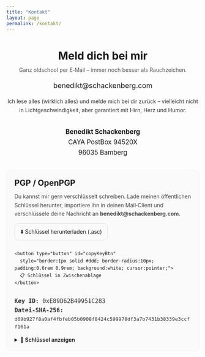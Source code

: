 ```yaml
---
title: "Kontakt"
layout: page
permalink: /kontakt/
---
```


<div class="contact" style="max-width: 720px; margin: 0 auto; text-align:center; line-height:1.6;">
  <h1 style="margin-bottom:0.25rem;">Meld dich bei mir</h1>
  <p style="margin-top:0; color:#555;">Ganz oldschool per E‑Mail – immer noch besser als Rauchzeichen.</p>

  <p style="font-size:1.15rem; margin: 0.5rem 0 1rem;">
    <a href="mailto:benedikt@schackenberg.com" style="text-decoration:none;">benedikt@schackenberg.com</a>
  </p>

  <p style="margin:1rem 0 2rem; color:#333;">
    Ich lese alles (wirklich alles) und melde mich bei dir zurück – vielleicht nicht in Lichtgeschwindigkeit,
    aber garantiert mit Hirn, Herz und Humor.
  </p>

  <div style="font-size: 1.05rem; line-height: 1.6; margin: 1.5rem 0 2rem;">
    <strong>Benedikt Schackenberg</strong><br>
    CAYA PostBox 94520X<br>
    96035 Bamberg
  </div>

  <!-- PGP / OpenPGP -->
<section aria-labelledby="pgp-title" style="text-align:left; border:1px solid #eee; border-radius:12px; padding:1rem 1.25rem; background:#fafafa;">
  <h2 id="pgp-title" style="margin-top:0; margin-bottom:0.5rem;">PGP / OpenPGP</h2>
  <p style="margin-top:0.25rem; color:#444;">
    Du kannst mir gern verschlüsselt schreiben. Lade meinen öffentlichen Schlüssel herunter, importiere ihn in deinen Mail‑Client
    und verschlüssele deine Nachricht an <strong>benedikt@schackenberg.com</strong>.
  </p>

  <div style="display:flex; gap:0.75rem; flex-wrap:wrap; align-items:center; margin:0.75rem 0 0.5rem;">
    <a class="btn" href="/assets/keys/benedikt-schackenberg.asc" download
       style="display:inline-block; border:1px solid #ddd; border-radius:10px; padding:0.6rem 0.9rem; text-decoration:none;">
      ⬇️ Schlüssel herunterladen (.asc)
    </a>

    <button type="button" id="copyKeyBtn"
      style="border:1px solid #ddd; border-radius:10px; padding:0.6rem 0.9rem; background:white; cursor:pointer;">
      📋 Schlüssel in Zwischenablage
    </button>
  </div>

  <div style="font-family: ui-monospace, SFMono-Regular, Menlo, Consolas, monospace; font-size:0.95rem; color:#333; margin-top:0.75rem;">
    <div><strong>Key ID:</strong> 0xE89D62B49951C283</div>
    <div><strong>Datei‑SHA‑256:</strong> <code>d69b927f8a0af4fbfeb05b0908f8424c599978df3a7b7431b38339e3ccff161a</code></div>
  </div>

  <details id="keyDetails" style="margin-top:0.75rem;">
    <summary style="cursor:pointer; font-weight:600;">🔐 Schlüssel anzeigen</summary>
    <pre id="pgpKeyBlock" style="white-space:pre-wrap; overflow:auto; background:#fff; border:1px solid #eee; border-radius:8px; padding:0.75rem; margin-top:0.5rem;">Lade Schlüssel…</pre>
    <p style="margin-top:0.5rem; color:#666; font-size:0.95rem;">
      Tipp: Fingerprint nach dem Import im Mail‑Client prüfen.
    </p>
  </details>
</section>

<script>
  (function() {
    const KEY_URL = '/assets/keys/benedikt-schackenberg.asc';
    const btn = document.getElementById('copyKeyBtn');
    const details = document.getElementById('keyDetails');
    const pre = document.getElementById('pgpKeyBlock');
    let loaded = false, cache = '';

    // Laden, sobald der Nutzer den <details>-Block öffnet (Lazy Load)
    details?.addEventListener('toggle', async () => {
      if (!details.open || loaded) return;
      try {
        const res = await fetch(KEY_URL, { cache: 'no-store' });
        const text = await res.text();
        cache = text;
        pre.textContent = text;
        loaded = true;
      } catch (e) {
        pre.textContent = 'Fehler beim Laden des Schlüssels.';
      }
    });

    // Copy-Button
    btn?.addEventListener('click', async () => {
      try {
        if (!cache) {
          const res = await fetch(KEY_URL, { cache: 'no-store' });
          cache = await res.text();
        }
        await navigator.clipboard.writeText(cache);
        btn.textContent = '✅ Kopiert';
        setTimeout(() => btn.textContent = '📋 Schlüssel in Zwischenablage', 2000);
      } catch(e) {
        btn.textContent = '❌ Fehler';
        setTimeout(() => btn.textContent = '📋 Schlüssel in Zwischenablage', 2000);
      }
    });
  })();
</script>